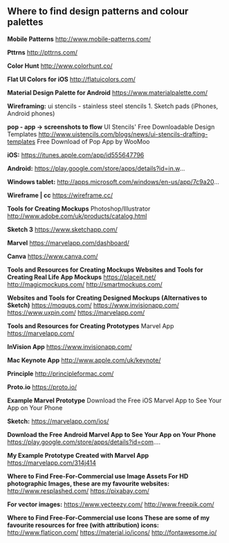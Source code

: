 ## Where to find design patterns and colour palettes

**Mobile Patterns**
http://www.mobile-patterns.com/

**Pttrns**
http://pttrns.com/

**Color Hunt**
http://www.colorhunt.co/

**Flat UI Colors for iOS**
http://flatuicolors.com/

**Material Design Palette for Android**
https://www.materialpalette.com/

**Wireframing:**
ui stencils - stainless steel stencils
	1. Sketch pads (iPhones, Android phones)

**pop - app -> screenshots to flow**
UI Stencils' Free Downloadable Design Templates
http://www.uistencils.com/blogs/news/ui-stencils-drafting-templates
Free Download of Pop App by WooMoo

**iOS:**
https://itunes.apple.com/app/id555647796

**Android:**
https://play.google.com/store/apps/details?id=in.w...

**Windows tablet:**
http://apps.microsoft.com/windows/en-us/app/7c9a20...

**Wireframe | cc**
https://wireframe.cc/

**Tools for Creating Mockups**
Photoshop/Illustrator
http://www.adobe.com/uk/products/catalog.html

**Sketch 3**
https://www.sketchapp.com/

**Marvel**
https://marvelapp.com/dashboard/

**Canva**
https://www.canva.com/

**Tools and Resources for Creating Mockups
Websites and Tools for Creating Real Life App Mockups**
https://placeit.net/
http://magicmockups.com/
http://smartmockups.com/

**Websites and Tools for Creating Designed Mockups (Alternatives to Sketch)**
https://moqups.com/
https://www.invisionapp.com/
https://www.uxpin.com/
https://marvelapp.com/

**Tools and Resources for Creating Prototypes**
Marvel App
https://marvelapp.com/

**InVision App**
https://www.invisionapp.com/

**Mac Keynote App**
http://www.apple.com/uk/keynote/

**Principle**
http://principleformac.com/

**Proto.io**
https://proto.io/

**Example Marvel Prototype**
Download the Free iOS Marvel App to See Your App on Your Phone

**Sketch:**
https://marvelapp.com/ios/

**Download the Free Android Marvel App to See Your App on Your Phone**
https://play.google.com/store/apps/details?id=com....

**My Example Prototype Created with Marvel App**
https://marvelapp.com/314j414

**Where to Find Free-For-Commercial use Image Assets
For HD photographic Images, these are my favourite websites:**
http://www.resplashed.com/
https://pixabay.com/

**For vector images:**
https://www.vecteezy.com/
http://www.freepik.com/

**Where to Find Free-For-Commercial use Icons
These are some of my favourite resources for free (with attribution) icons:**
http://www.flaticon.com/
https://material.io/icons/
http://fontawesome.io/